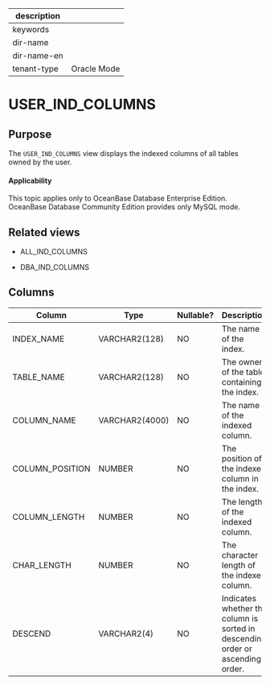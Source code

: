 | description ||
|---|---|
| keywords ||
| dir-name ||
| dir-name-en ||
| tenant-type | Oracle Mode |

USER_IND_COLUMNS
=====================================

Purpose
-----------

The `USER_IND_COLUMNS` view displays the indexed columns of all tables owned by the user.

<main id="notice" >
    <h4>Applicability</h4>
    <p>This topic applies only to OceanBase Database Enterprise Edition. OceanBase Database Community Edition provides only MySQL mode. </p>
  </main>

Related views
-------------

* ALL_IND_COLUMNS

* DBA_IND_COLUMNS

Columns
-------------

| **Column** | **Type** | **Nullable?** | **Description** |
|-----------------|----------------|----------------|------------------------------|
| INDEX_NAME | VARCHAR2(128) | NO | The name of the index. |
| TABLE_NAME | VARCHAR2(128) | NO | The owner of the table containing the index. |
| COLUMN_NAME | VARCHAR2(4000) | NO | The name of the indexed column. |
| COLUMN_POSITION | NUMBER | NO | The position of the indexed column in the index. |
| COLUMN_LENGTH | NUMBER | NO | The length of the indexed column. |
| CHAR_LENGTH | NUMBER | NO | The character length of the indexed column. |
| DESCEND | VARCHAR2(4) | NO | Indicates whether the column is sorted in descending order or ascending order. |
